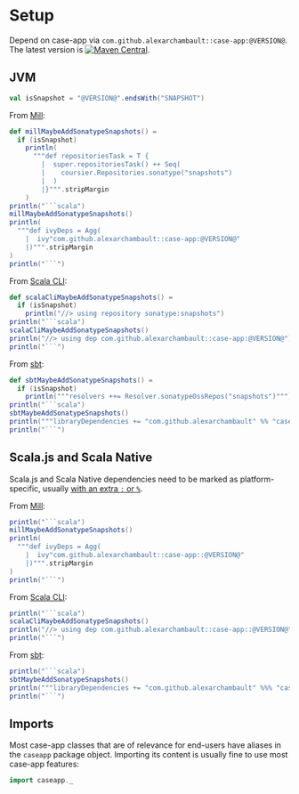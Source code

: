 # Setup

Depend on case-app via `com.github.alexarchambault::case-app:@VERSION@`.
The latest version is [![Maven Central](https://img.shields.io/maven-central/v/com.github.alexarchambault/case-app_3.svg)](https://maven-badges.herokuapp.com/maven-central/com.github.alexarchambault/case-app_3).

## JVM

```scala mdoc:invisible
val isSnapshot = "@VERSION@".endsWith("SNAPSHOT")
```

From [Mill](https://github.com/com-lihaoyi/Mill):
```scala mdoc:passthrough
def millMaybeAddSonatypeSnapshots() =
  if (isSnapshot)
    println(
      """def repositoriesTask = T {
        |  super.repositoriesTask() ++ Seq(
        |    coursier.Repositories.sonatype("snapshots")
        |  )
        |}""".stripMargin
    )
println("```scala")
millMaybeAddSonatypeSnapshots()
println(
  """def ivyDeps = Agg(
    |  ivy"com.github.alexarchambault::case-app:@VERSION@"
    |)""".stripMargin
)
println("```")
```

From [Scala CLI](https://github.com/VirtusLab/scala-cli):
```scala mdoc:passthrough
def scalaCliMaybeAddSonatypeSnapshots() =
  if (isSnapshot)
    println("//> using repository sonatype:snapshots")
println("```scala")
scalaCliMaybeAddSonatypeSnapshots()
println("//> using dep com.github.alexarchambault::case-app:@VERSION@")
println("```")
```

From [sbt](https://github.com/sbt/sbt):
```scala mdoc:passthrough
def sbtMaybeAddSonatypeSnapshots() =
  if (isSnapshot)
    println("""resolvers ++= Resolver.sonatypeOssRepos("snapshots")""")
println("```scala")
sbtMaybeAddSonatypeSnapshots()
println("""libraryDependencies += "com.github.alexarchambault" %% "case-app" % "@VERSION@"""")
println("```")
```

## Scala.js and Scala Native

Scala.js and Scala Native dependencies need to be marked as platform-specific, usually
[with an extra `:` or `%`](https://youforgotapercentagesignoracolon.com).

From [Mill](https://github.com/com-lihaoyi/Mill):
```scala mdoc:passthrough
println("```scala")
millMaybeAddSonatypeSnapshots()
println(
  """def ivyDeps = Agg(
    |  ivy"com.github.alexarchambault::case-app::@VERSION@"
    |)""".stripMargin
)
println("```")
```

From [Scala CLI](https://github.com/VirtusLab/scala-cli):
```scala mdoc:passthrough
println("```scala")
scalaCliMaybeAddSonatypeSnapshots()
println("//> using dep com.github.alexarchambault::case-app::@VERSION@")
println("```")
```

From [sbt](https://github.com/sbt/sbt):
```scala mdoc:passthrough
println("```scala")
sbtMaybeAddSonatypeSnapshots()
println("""libraryDependencies += "com.github.alexarchambault" %%% "case-app" % "@VERSION@"""")
println("```")
```

## Imports

Most case-app classes that are of relevance for end-users have aliases in the
`caseapp` package object. Importing its content is usually fine to use most
case-app features:
```scala mdoc:reset
import caseapp._
```
